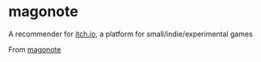 # magonote

A recommender for [itch.io](https://itch.io/), a platform for small/indie/experimental games

From [magonote](https://jisho.org/search/%E5%AD%AB%E3%81%AE%E6%89%8B)

